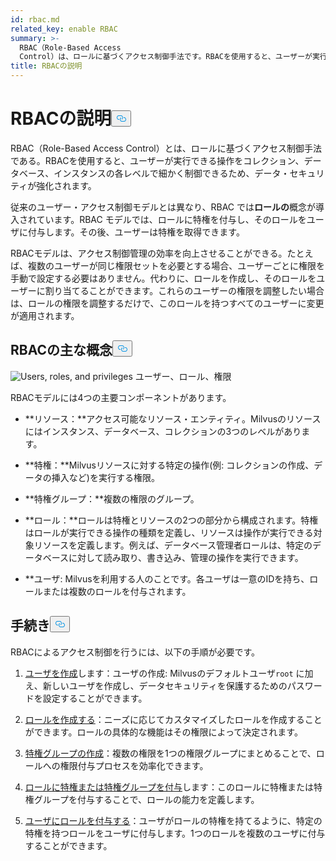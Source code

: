 ```yaml
---
id: rbac.md
related_key: enable RBAC
summary: >-
  RBAC（Role-Based Access
  Control）は、ロールに基づくアクセス制御手法です。RBACを使用すると、ユーザーが実行できる操作をコレクション、データベース、およびインスタンス・レベルで細かく制御できるため、データ・セキュリティが強化されます。
title: RBACの説明
---
```

<h1 id="RBAC-Explained​" class="common-anchor-header">RBACの説明<button data-href="#RBAC-Explained​" class="anchor-icon" translate="no">
      <svg translate="no"
        aria-hidden="true"
        focusable="false"
        height="20"
        version="1.1"
        viewBox="0 0 16 16"
        width="16"
      >
        <path
          fill="#0092E4"
          fill-rule="evenodd"
          d="M4 9h1v1H4c-1.5 0-3-1.69-3-3.5S2.55 3 4 3h4c1.45 0 3 1.69 3 3.5 0 1.41-.91 2.72-2 3.25V8.59c.58-.45 1-1.27 1-2.09C10 5.22 8.98 4 8 4H4c-.98 0-2 1.22-2 2.5S3 9 4 9zm9-3h-1v1h1c1 0 2 1.22 2 2.5S13.98 12 13 12H9c-.98 0-2-1.22-2-2.5 0-.83.42-1.64 1-2.09V6.25c-1.09.53-2 1.84-2 3.25C6 11.31 7.55 13 9 13h4c1.45 0 3-1.69 3-3.5S14.5 6 13 6z"
        ></path>
      </svg>
    </button></h1><p>RBAC（Role-Based Access Control）とは、ロールに基づくアクセス制御手法である。RBACを使用すると、ユーザーが実行できる操作をコレクション、データベース、インスタンスの各レベルで細かく制御できるため、データ・セキュリティが強化されます。</p>
<p>従来のユーザー・アクセス制御モデルとは異なり、RBAC では<strong>ロールの</strong>概念が導入されています。RBAC モデルでは、ロールに特権を付与し、そのロールをユーザに付与します。その後、ユーザーは特権を取得できます。</p>
<p>RBACモデルは、アクセス制御管理の効率を向上させることができる。たとえば、複数のユーザーが同じ権限セットを必要とする場合、ユーザーごとに権限を手動で設定する必要はありません。代わりに、ロールを作成し、そのロールをユーザーに割り当てることができます。これらのユーザーの権限を調整したい場合は、ロールの権限を調整するだけで、このロールを持つすべてのユーザーに変更が適用されます。</p>
<h2 id="RBAC-key-concepts​" class="common-anchor-header">RBACの主な概念<button data-href="#RBAC-key-concepts​" class="anchor-icon" translate="no">
      <svg translate="no"
        aria-hidden="true"
        focusable="false"
        height="20"
        version="1.1"
        viewBox="0 0 16 16"
        width="16"
      >
        <path
          fill="#0092E4"
          fill-rule="evenodd"
          d="M4 9h1v1H4c-1.5 0-3-1.69-3-3.5S2.55 3 4 3h4c1.45 0 3 1.69 3 3.5 0 1.41-.91 2.72-2 3.25V8.59c.58-.45 1-1.27 1-2.09C10 5.22 8.98 4 8 4H4c-.98 0-2 1.22-2 2.5S3 9 4 9zm9-3h-1v1h1c1 0 2 1.22 2 2.5S13.98 12 13 12H9c-.98 0-2-1.22-2-2.5 0-.83.42-1.64 1-2.09V6.25c-1.09.53-2 1.84-2 3.25C6 11.31 7.55 13 9 13h4c1.45 0 3-1.69 3-3.5S14.5 6 13 6z"
        ></path>
      </svg>
    </button></h2><p>
  
   <span class="img-wrapper"> <img translate="no" src="/docs/v2.5.x/assets/users_roles_privileges.png" alt="Users, roles, and privileges" class="doc-image" id="users,-roles,-and-privileges" />
   </span> <span class="img-wrapper"> <span>ユーザー、ロール、権限</span> </span></p>
<p>RBACモデルには4つの主要コンポーネントがあります。</p>
<ul>
<li><p>**リソース：**アクセス可能なリソース・エンティティ。Milvusのリソースにはインスタンス、データベース、コレクションの3つのレベルがあります。</p></li>
<li><p>**特権：**Milvusリソースに対する特定の操作(例: コレクションの作成、データの挿入など)を実行する権限。</p></li>
<li><p>**特権グループ：**複数の権限のグループ。</p></li>
<li><p>**ロール：**ロールは特権とリソースの2つの部分から構成されます。特権はロールが実行できる操作の種類を定義し、リソースは操作が実行できる対象リソースを定義します。例えば、データベース管理者ロールは、特定のデータベースに対して読み取り、書き込み、管理の操作を実行できます。</p></li>
<li><p>**ユーザ: Milvusを利用する人のことです。各ユーザは一意のIDを持ち、ロールまたは複数のロールを付与されます。</p></li>
</ul>
<h2 id="Procedures​" class="common-anchor-header">手続き<button data-href="#Procedures​" class="anchor-icon" translate="no">
      <svg translate="no"
        aria-hidden="true"
        focusable="false"
        height="20"
        version="1.1"
        viewBox="0 0 16 16"
        width="16"
      >
        <path
          fill="#0092E4"
          fill-rule="evenodd"
          d="M4 9h1v1H4c-1.5 0-3-1.69-3-3.5S2.55 3 4 3h4c1.45 0 3 1.69 3 3.5 0 1.41-.91 2.72-2 3.25V8.59c.58-.45 1-1.27 1-2.09C10 5.22 8.98 4 8 4H4c-.98 0-2 1.22-2 2.5S3 9 4 9zm9-3h-1v1h1c1 0 2 1.22 2 2.5S13.98 12 13 12H9c-.98 0-2-1.22-2-2.5 0-.83.42-1.64 1-2.09V6.25c-1.09.53-2 1.84-2 3.25C6 11.31 7.55 13 9 13h4c1.45 0 3-1.69 3-3.5S14.5 6 13 6z"
        ></path>
      </svg>
    </button></h2><p>RBACによるアクセス制御を行うには、以下の手順が必要です。</p>
<ol>
<li><p><a href="/docs/ja/users_and_roles.md#Create-a-user">ユーザを作成</a>します：ユーザの作成: Milvusのデフォルトユーザ<code translate="no">root</code> に加え、新しいユーザを作成し、データセキュリティを保護するためのパスワードを設定することができます。</p></li>
<li><p><a href="/docs/ja/users_and_roles.md#Create-a-role">ロールを作成する</a>：ニーズに応じてカスタマイズしたロールを作成することができます。ロールの具体的な機能はその権限によって決定されます。</p></li>
<li><p><a href="/docs/ja/privilege_group.md">特権グループの作成</a>：複数の権限を1つの権限グループにまとめることで、ロールへの権限付与プロセスを効率化できます。</p></li>
<li><p><a href="/docs/ja/grant_privileges.md">ロールに特権または特権グループを付与</a>します：このロールに特権または特権グループを付与することで、ロールの能力を定義します。</p></li>
<li><p><a href="/docs/ja/grant_roles.md">ユーザにロールを付与する</a>：ユーザがロールの特権を持てるように、特定の特権を持つロールをユーザに付与します。1つのロールを複数のユーザに付与することができます。</p></li>
</ol>
